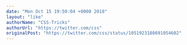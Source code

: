 ```yaml
---
date: "Mon Oct 15 19:50:04 +0000 2018"
layout: "like"
authorName: "CSS-Tricks"
authorUrl: "https://twitter.com/css"
originalPost: "https://twitter.com/css/status/1051923180691054602"
---
```

